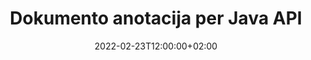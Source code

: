 ---
############################# Static ############################
layout: "product"
date: 2022-02-23T12:00:00+02:00
draft: false

product: "Annotation"
product_tag: "annotation"
platform: "Java"
platform_tag: "java"

############################# Head ############################
head_title: "Java Document Annotation API | Peržiūrėkite ir komentuokite PDF Word Excel PPTX vaizdus"
head_description: "Java Document Annotation API. Peržiūrėkite, žymėkite, komentuokite ir komentuokite PDF Word DOCX, Excel XLSX, PPTX, EML EMLX, VSS VSD, OTP, CAD ir vaizdo failų formatus."

############################# Header ##########################
title: "Dokumento anotacija per Java API"
description: "Kurkite „Java“ programas su galimybėmis peržiūrėti ir komentuoti PDF, HTML, MS Office ir kitus dokumentų formatus neįdiegdami jokios išorinės programinės įrangos."
button:
    enable: true
    icon: "fas fa-arrow-down"
    label: "Atsisiųskite nemokamą bandomąją versiją"
    link: "https://downloads.groupdocs.com/annotation/java"

############################# SubMenu #########################
submenu:
    enable: true
    
    left:
        img_alt: "GroupDocs.Annotation for Java"
        image: "https://www.groupdocs.cloud/templates/groupdocs/images/product-logos/groupdocs-annotation-java.png"
        product: "GroupDocs.Annotation"
        platform: "Java"

    middle:
        button:
            # button loop
            - link: "#features"
              text: "funkcijos"

            # button loop
            - link: "https://products.groupdocs.app/annotation"
              text: "Tiesioginės demonstracinės versijos"

            # button loop
            - link: "https://purchase.groupdocs.com/pricing/annotation/java"
              text: "Kainodara"

    right:
        link_download: "https://downloads.groupdocs.com/annotation"
        link_learn: "https://docs.groupdocs.com/annotation/java/"
        link_buy: "https://purchase.groupdocs.com"

############################# Overview ############################
overview:
    enable: true
    content: |
      GroupDocs.Annotation Java API yra produktas, leidžiantis dirbti su komentarais dokumentuose įvairiose platformose ir operacinėse sistemose, tokiose kaip Android, MacOS, Linux, Windows. GroupDocs.Annotation suteikia biblioteką su paprasta API, kuri suteikia daug privalumų: pavyzdžiui, jei jums reikia išlaikyti duomenų konfidencialumą arba pasirinkti, kiek energijos jums reikia dirbti su biblioteka, arba iš dalies pakeisti darbą su komentarais, biblioteka lengvas ir lankstus.

      GroupDocs.Annotation for Java API leidžia dirbti su įvairių tipų komentarais, kurie apima: tekstą, poliliniją, sritį, pabraukimą, tašką, vandens ženklą, rodyklę, elipsę, teksto pakeitimą, atstumą, teksto lauką, išteklių redagavimą ir kt. populiarūs dokumentų formatai, tokie kaip: PDF, HTML, Microsoft Office Word, Excel skaičiuoklės, PowerPoint pristatymai, Visio, Outlook el. laiškai, vaizdai, metafailai, CAD piešimas ir įvairūs kiti formatai. API suteikia galimybę gauti dokumentų puslapių miniatiūras ir palaiko komentarų importavimą ir eksportavimą į PDF failus ir iš jų.

      Naudodami biblioteką galite [add](/annotation/java/bmp/), [redaguoti](/annotation/java/bmp/), [extract](/annotation/java/bmp/) ir [delete](/annotation /java/bmp/) komentarus iš dokumentų, pasukti dokumentus, keisti miniatiūras ir tai nėra visas galimybių sąrašas. Jis taip pat siūlo išsamų duomenų objektų rinkinį, skirtą anotacijų ypatybes tinkinti pagal jūsų reikalavimus visuose palaikomuose dokumentų formatuose.

      Darbas su GroupDocs.Annotation for Java API yra labai paprastas ir susideda tik iš kelių pagrindinių žingsnių. Pirmiausia turite nustatyti licenciją, tada pasirinkti failą, su kuriuo norite dirbti, tada kažkaip manipuliuoti su dokumento anotacijomis (ištrinti/redaguoti/ištraukti/ištrinti) ir išsaugoti rezultatą. Norėdami gauti daugiau informacijos, žr. produkto [dokumentaciją] (https://docs.groupdocs.com/annotation/java/getting-started/) arba mūsų [pavyzdžius] (https://github.com/groupdocs-annotation/GroupDocs.Annotation -for-Java) rinkinys.
      
      GroupDocs.Annotation yra nuolat atnaujinamas ir teikia pagalbą savo klientams, visada maloniai kviečiame užduoti klausimus ar siųsti savo idėjas ar papasakoti apie savo poreikius ko nors naujo ir mes mielai tai įdiegsime naujose versijose.
    tabs:
      enable: true
      
      ## TAB ONE ##
      tab_one:
        description: |
          Toliau pateikiama „Java“ skirto „GroupDocs.Annotation“ apžvalga:
      
        right:
          enable: true
          icon: "fab fa-html5"
          title:  Apžvalga
          content: |
            * Pridėti komentarus
            * Eksportuoti komentarus 
            * Importuoti komentarus
            * Atsakyti pagrįsti komentarai
            * Anotacijų suderinamumas
      
      ## TAB TWO ##
      tab_two:
        description: |
          GroupDocs.Annotation for Java palaiko visus populiarius [dokumentų failų formatus](https://docs.groupdocs.com/annotation/java/supported-document-formats/), įskaitant: Microsoft Office, PDF, vaizdus ir daugelį kitų.

        left:
          enable: true
          table:
            # table loop
            - title: "Microsoft Office Formats"
              content: |
                * **Word**: [DOC](/annotation/java/doc/), [DOCX](/annotation/java/docx/), [DOCM](/annotation/java/docm/), [DOT](/annotation/java/dot/), [DOTX](/annotation/java/dotx/), [RTF](/annotation/java/rtf/)
                * **Excel**: [XLS](/annotation/java/xls/), [XLSX](/annotation/java/xlsx/), [XLSB](/annotation/java/xlsb/), [XLSM](/annotation/java/xlsm/)
                * **PowerPoint**: [PPT](/annotation/java/ppt/), [PPTX](/annotation/java/pptx/), [PPS](/annotation/java/pps/), [PPSX](/annotation/java/ppsx/), [POTM](/annotation/java/potm/), [POTX](/annotation/java/potx/), [PPSM](/annotation/java/ppsm/), [PPTM](/annotation/java/pptm/), [WMF](/annotation/java/wmf/), [EMF](/annotation/java/emf/)
                * **Outlook**: [EML](/annotation/java/eml/), [EMLX](/annotation/java/emlx/), [MSG](/annotation/java/msg/)
                * **Visio**: [VSS](/annotation/java/vss/), [VST](/annotation/java/vst/), [VSD](/annotation/java/vsd/), [VSDX](/annotation/java/vsdx/), [VSX](/annotation/java/vsx/)

        right:
          enable: true
          table:
            # table loop
            - title: "Other Formats"
              content: |
                * **Portable**: [PDF](/annotation/java/pdf/) (PDF/A-1a, PDF/A-1b, PDF/A-2a)
                * **OpenDocument**: [ODT](/annotation/java/odt/), [ODS](/annotation/java/ods/), [ODP](/annotation/java/odp/)
                * **Images**: [BMP](/annotation/java/bmp/), [JPG](/annotation/java/jpg/), [JPEG](/annotation/java/jpeg/), [TIFF](/annotation/java/tiff/), [TIF](/annotation/java/tif/), [PNG](/annotation/java/png/), [GIF](/annotation/java/gif/), [DCM](/annotation/java/dcm/), [DICOM](/annotation/java/dicom/)
                * **AutoCAD**: [DWG](/annotation/java/dwg/), [DXF](/annotation/java/dxf/), [CAD](/annotation/java/cad/)
                * **Other**: [HTM](/annotation/java/htm/), [HTML](/annotation/java/html/), [CSV](/annotation/java/csv/), [DJVU](/annotation/java/djvu/), [OTP](/annotation/java/otp/), [OTT](/annotation/java/ott/)

      ## TAB THREE ##
      tab_three:
        description: |
          GroupDocs.Annotation for Java palaiko šias operacines sistemas, karkasus ir paketų tvarkykles:
        
        left:
          enable: true
          table:
            # table loop
            - icon: "fab fa-windows"
              title:  Operacinės sistemos
              content: |
                * Microsoft Windows Desktop
                * Microsoft Windows Server
                * Linux
                * MacOS

            # table loop
            - icon: "fas fa-code"
              title:  Palaikomi karkasai
              content: |
                * Java 7 (1.7) and above

        right:
          enable: true
          table:
            # table loop
            - icon: "fas fa-cogs"
              title:  Plėtros aplinkos
              content: |
                * NetBeans
                * IntelliJ IDEA
                * Eclipse

            # table loop
            - icon: "fas fa-tools"
              title:  Sukurkite automatizavimo įrankį
              content: |
                * Maven

############################# Features ############################
features:
    enable: true
    title: GroupDocs.Java funkcijų komentaras

    feature:
      # feature loop
      - icon: "fas fa-copy"
        link: "https://docs.groupdocs.com/annotation/java/add-area-annotation/"
        content: Pridėkite srities komentarą dokumente ir susiekite paprastus ir įdėtus komentarus

      # feature loop
      - icon: "fas fa-eye"
        link: "https://docs.groupdocs.com/annotation/java/add-arrow-annotation/"
        content: Nukreipkite žymeklį į konkretų turinį naudodami rodyklės anotaciją

      # feature loop
      - icon: "fas fa-bolt"
        link: "https://docs.groupdocs.com/annotation/java/add-watermark-annotation/"
        content: Nustatykite teksto vandens ženklus į PDF, skaidres, „Excel“ darbalapius, vaizdus ir diagramas kampu
      
      # feature loop
      - icon: "fas fa-file-powerpoint"
        link: "https://docs.groupdocs.com/annotation/java/add-point-annotation/"
        content: Pridėkite iššokančius komentarus bet kurioje dokumento vietoje naudodami taško anotaciją

      # feature loop
      - icon: "fas fa-code"
        link: "https://docs.groupdocs.com/annotation/java/add-polyline-annotation/"
        content: Norėdami sujungti linijos segmentų seką, lanko segmentus arba abu, naudokite daugialinijos anotaciją

      # feature loop
      - icon: "fas fa-cloud"
        link: "https://docs.groupdocs.com/annotation/java/add-ellipse-annotation/"
        content: Pridėkite elipsinę anotaciją į PDF, Word dokumentus, skaičiuokles, pristatymus, diagramas ir vaizdus

      # feature loop
      - icon: "fas fa-remove-format"
        link: "https://docs.groupdocs.com/annotation/java/add-watermark-annotation/"
        content: Pridėkite kampinius vandenženklius PDF, PowerPoint, Excel, vaizdams ir diagramoms

      # feature loop
      - icon: "fas fa-comment-slash"
        link: "https://docs.groupdocs.com/annotation/java/add-underline-annotation/"
        content: Gauti teksto anotacijos koordinates dokumento vaizdo vaizde

      # feature loop
      - icon: "fas fa-location-arrow"
        link: "https://docs.groupdocs.com/annotation/java/add-annotation-to-the-document/"
        content: Pabraukti, perbraukti arba modifikuoti konkretų dokumento tekstą

      # feature loop
      - icon: "fas fa-border-all"
        link: "https://docs.groupdocs.com/annotation/java/add-annotation-to-the-document/"
        content: Pridėkite teksto antspaudą arba vandens ženklą ir teksto lauką dokumente

      # feature loop
      - icon: "fas fa-wrench"
        link: "https://docs.groupdocs.com/annotation/java/add-point-annotation/"
        content: Importuokite ir eksportuokite komentarus tarp „Word“ dokumentų ir „PowerPoint“ pristatymų

      # feature loop
      - icon: "fas fa-columns"
        link: "https://docs.groupdocs.com/annotation/java/add-strikeout-annotation/"
        content: Komentuoti Excel skaičiuokles naudodami teksto, teksto pakeitimo, vandens ženklų ir išteklių redagavimo komentarų tipus

      # feature loop
      - icon: "fas fa-file-word"
        link: "https://docs.groupdocs.com/annotation/java/get-file-info/"
        content: Įtraukite į „PowerPoint“ pristatymus ir skaidres eilutės, perbraukimo, pabraukimo arba teksto komentarus

      # feature loop
      - icon: "fas fa-envelope"
        link: "https://docs.groupdocs.com/annotation/java/basic-usage/"
        content: Pažymėkite taško anotaciją pristatymuose naudodami X, Y koordinates

      # feature loop
      - icon: "fas fa-print"
        link: "https://docs.groupdocs.com/annotation/java/add-strikeout-annotation/"
        content: Prie vaizdų pridėkite perbrauktų, teksto, pabraukimų arba daugialinučių komentarų

      # feature loop
      - icon: "fas fa-file-archive"
        link: "https://docs.groupdocs.com/annotation/java/add-link-annotation/"
        content: Gaukite dokumento informaciją ir vaizdus „Visio“ diagramoms, pvz., VSS ir VSD
      
      # feature loop
      - icon: "fas fa-file-code"
        link: "https://docs.groupdocs.com/annotation/java/basic-usage/"
        content: Gaukite dokumentų puslapių miniatiūras ir dirbkite su kelių puslapių TIFF failais

      # feature loop
      - icon: "fas fa-file-excel"
        link: "https://docs.groupdocs.com/annotation/java/get-file-info/"
        content: Gaukite visą dokumento anotaciją su vienos funkcijos iškvietimu

      # feature loop
      - icon: "fas fa-heading"
        link: "https://docs.groupdocs.com/annotation/java/add-link-annotation/"
        content: Pridėkite nuorodų komentarus prie PDF, Word ir PowerPoint pristatymų

      # feature loop
      - icon: "fas fa-project-diagram"
        link: "https://docs.groupdocs.com/annotation/java/add-point-annotation/"
        content: SVG kelio analizės palaikymas PDF, Word, diagramoms, skaidrėms ir kitiems pagrindiniams dokumentų formatams

      # feature loop
      - icon: "fas fa-cube"
        link: "https://docs.groupdocs.com/annotation/java/technical-support/"
        content: Vandenženklio komentaro įtraukimo į Word dokumentus ir teksto pakeitimo valymo palaikymas

      # feature loop
      - icon: "fab fa-uncharted"
        link: "https://docs.groupdocs.com/annotation/java/technical-support/"
        content: Formos apdorojimo palaikymas teksto komentarų diagramose
  
      # feature loop
      - icon: "fab fa-uncharted"
        link: "https://docs.groupdocs.com/annotation/java/advanced-usage/"
        content: Sutaupykite laiko talpykloje išsaugodami dokumentų puslapių peržiūras, kad būtų galima greičiau apdoroti
  
      # feature loop
      - icon: "fab fa-uncharted"
        link: "https://docs.groupdocs.com/annotation/java/add-annotation-to-the-document/"
        content: Lengvai komentuokite Word, Excel ir PowerPoint dokumentus net naudodami senesnius formatus

      # feature loop
      - icon: "fab fa-uncharted"
        link: "https://docs.groupdocs.com/annotation/java/add-distance-annotation/"
        content: Rodyti atstumo anotacijų antraštes, skirtas „Excel“, „PowerPoint“ ir diagramoms

############################# Support ############################
support:
    enable: true

############################# Solutions ############################
solutions:
    enable: true
    title: GroupDocs.Annotation siūlo dokumentų peržiūros API kitoms populiarioms kūrimo aplinkoms

    solution:
        # solution loop
        - img_alt: "GroupDocs.Annotation for .NET"
          image: "https://www.groupdocs.cloud/templates/groupdocs/images/product-logos/groupdocs-annotation-net.png"
          product: "GroupDocs.Annotation"
          platform: ".NET"
          link: "/annotation/net/"

############################# Back to top ###############################
back_to_top:
  enable: true
---